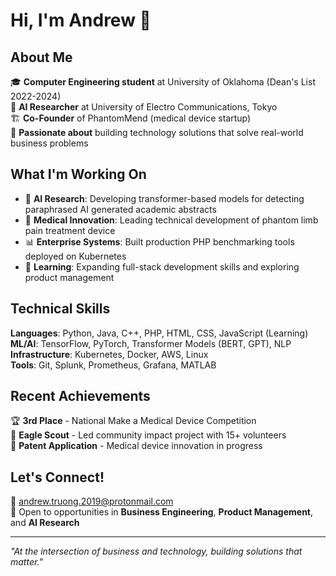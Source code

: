 # Hi, I'm Andrew 👋

## About Me
🎓 **Computer Engineering student** at University of Oklahoma (Dean's List 2022-2024)  
🔬 **AI Researcher** at University of Electro Communications, Tokyo  
🏗️ **Co-Founder** of PhantomMend (medical device startup)  
🎯 **Passionate about** building technology solutions that solve real-world business problems

## What I'm Working On
- 🧠 **AI Research**: Developing transformer-based models for detecting paraphrased AI generated academic abstracts
- 🏥 **Medical Innovation**: Leading technical development of phantom limb pain treatment device
- 📊 **Enterprise Systems**: Built production PHP benchmarking tools deployed on Kubernetes
- 🚀 **Learning**: Expanding full-stack development skills and exploring product management

## Technical Skills
**Languages**: Python, Java, C++, PHP, HTML, CSS, JavaScript (Learning)  
**ML/AI**: TensorFlow, PyTorch, Transformer Models (BERT, GPT), NLP  
**Infrastructure**: Kubernetes, Docker, AWS, Linux  
**Tools**: Git, Splunk, Prometheus, Grafana, MATLAB

## Recent Achievements
🏆 **3rd Place** - National Make a Medical Device Competition  
🦅 **Eagle Scout** - Led community impact project with 15+ volunteers  
📜 **Patent Application** - Medical device innovation in progress

## Let's Connect!
📧 andrew.truong.2019@protonmail.com  
🌟 Open to opportunities in **Business Engineering**, **Product Management**, and **AI Research**

---
*"At the intersection of business and technology, building solutions that matter."*
